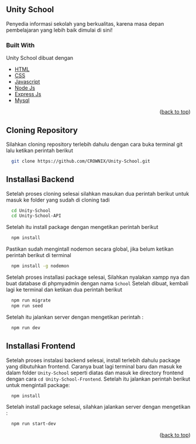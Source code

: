 <div id="top"></div>
<!--
*** Thanks for checking out the Best-README-Template. If you have a suggestion
*** that would make this better, please fork the repo and create a pull request
*** or simply open an issue with the tag "enhancement".
*** Don't forget to give the project a star!
*** Thanks again! Now go create something AMAZING! :D
-->



<!-- PROJECT SHIELDS -->
<!--
*** I'm using markdown "reference style" links for readability.
*** Reference links are enclosed in brackets [ ] instead of parentheses ( ).
*** See the bottom of this document for the declaration of the reference variables
*** for contributors-url, forks-url, etc. This is an optional, concise syntax you may use.
*** https://www.markdownguide.org/basic-syntax/#reference-style-links
-->




<!-- ABOUT THE PROJECT -->
## Unity School


Penyedia informasi sekolah yang berkualitas, karena masa depan pembelajaran yang lebih baik dimulai di sini!



### Built With

Unity School dibuat dengan 

* [HTML](https://www.w3schools.com/html/)
* [CSS](https://www.w3schools.com/css/)
* [Javascript](https://www.w3schools.com/js/)
* [Node Js](https://nodejs.org)
* [Express Js](https://expressjs.com)
* [Mysql](https://mysql.com/)


<p align="right">(<a href="#top">back to top</a>)</p>

## Cloning Repository
Silahkan cloning repository terlebih dahulu dengan cara buka terminal git lalu ketikan perintah berikut
```bash
  git clone https://github.com/CROWNIX/Unity-School.git
```

## Installasi Backend

Setelah proses cloning selesai silahkan masukan dua perintah berikut untuk masuk ke folder yang sudah di cloning tadi

```bash
  cd Unity-School
  cd Unity-School-API
```
Setelah itu install package dengan mengetikan perintah berikut
```bash
  npm install
```
Pastikan sudah mengintall nodemon secara global, jika belum ketikan perintah berikut di terminal
```bash
  npm install -g nodemon
```
Setelah proses installasi package selesai, Silahkan nyalakan xampp nya dan buat database di phpmyadmin dengan nama `School` Setelah dibuat, kembali lagi ke terminal dan ketikan dua perintah berikut
```bash
  npm run migrate
  npm run seed
```
Setelah itu jalankan server dengan mengetikan perintah :
```bash
  npm run dev
```

## Installasi Frontend
Setelah proses instalasi backend selesai, install terlebih dahulu package yang dibutuhkan frontend. Caranya buat lagi terminal baru dan masuk ke dalam folder `Unity-School` seperti diatas dan masuk ke directory frontend dengan cara `cd Unity-School-Frontend`. Setelah itu jalankan perintah berikut untuk mengintall package: 
```bash
  npm install
```
Setelah install package selesai, silahkan jalankan server dengan mengetikan :
```bash
  npm run start-dev
```
<p align="right">(<a href="#top">back to top</a>)</p>


